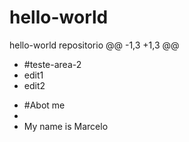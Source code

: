 # hello-world
hello-world repositorio
@@ -1,3 +1,3 @@
- #teste-area-2
- edit1
- edit2
+ #Abot me
+
+ My name is Marcelo

